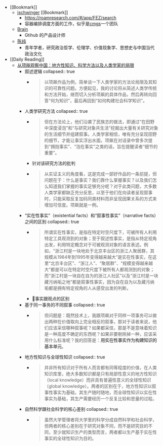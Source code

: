 - [[Bookmark]]
	- [jschwinger](https://github.com/jschwinger233/jschwinger23.github.io/tree/master/_posts) [[Bookmark]]
		- https://roamresearch.com/#/app/FEZ/search
		- 容器编排调度方面的工作，似乎是[cmgs](https://cmgs.me/)一个团队
	- [Brain](https://brianlovin.com/)
		- Gtihub 的产品设计师
	- [陈纯](https://matters.news/@byron808)
		- 青年学者，研究政治哲学、伦理学、价值现象学、思想史与中国当代政治文化
- [[Daily Reading]]
	- [从项飚观察中国：地方性知识、科学方法以及人类学家的局限](https://getpocket.com/zh/read/3581805678)
		- 叙述逻辑
		  collapsed:: true
			- > 以项飙作品为例，简单谈一下人类学家的方法论局限及其知识的可靠性问题。方便起见，我的讨论将从简述人类学传统和方法开始，继而切入分析项飙的具体作品，然后再转向回答“何为知识”，最后再回到“如何构建社会科学知识”。
		- 人类学研究方法
		  collapsed:: true
			- > 但在方法论上，他们沿袭了民族志的做法，即通过“在田野中深度浸泡”和“与研究对象共生活”挖掘出大量有关研究对象的生活细节并组建叙事。人类学家相信，唯有充分呈现田野的细节，才能让事实浮出水面。项飙在对话录中曾多次提到“拥抱事实”、“泡在事实”之类的话，旨在提醒读者“细节的重要”。
			- 针对该研究方法的批判
			- > 从实证主义的角度看，这是完成一部好作品的一条前提，但问题在于：什么是事实？我们靠什么掌握事实？以及我们怎么知道我们掌握的事实足够充分呢？对于此类问题，大多数人类学家都缺乏充分反思，以至于他们在向读者呈现叙事时，只能采取反复加码同类材料而非呈现因果关系的方式来增加可信度。项飙就是一例。
		- “实在性事实”（existential facts）和“叙事性事实”（narrative facts）之间的区别
		  collapsed:: true
			- > 所谓实在性事实，是指在特定时空尺度下，可被所有人利用特定工具观测到的对象；至于叙述性事实，是指从特定视角出发，利用特定概念对于可被观测对象的语言表述。例如，“浙江村是一块地处于北京丰台区的浙江人聚居群，其规模从1984年到1995年变得越来越大”是实在性事实，在这里“北京丰台区”、“浙江人”、“聚居群”、“规模变得越来越大”都是可以在特定时空尺度下被所有人都观测到的对象；而“浙江村是一块自在自为的浙江人社区”以及“浙江村是一块藏污纳垢之地”都是叙事性事实，因为自在自为以及藏污纳垢都是拥有特定视角的人从感受出发的判断。
			- 事实跟观点的区别
		- 基于同一事务的不同叙事
		  collapsed:: true
			- > 但问题是：既然技术上，我跟项飙对于同样一项事务可以做出两种在价值取向上完全相反的叙事，那对于读者来说，他们应该采信哪种叙事呢？如果都采信，那是不是意味着知识是一种高度不确定的东西呢？如果非要剔除掉一种，应该采用什么标准呢？我的回答是：**用实在性事实作为构建知识的基本单元**。
		- 地方性知识与全球性知识
		  collapsed:: true
			- > 并非所有知识对于所有人而言都有同等程度的价值，在人类知识库里，绝大多数知识都是只有局部性意义的地方性知识（local knowledge）而非具有普遍性意义的全球性知识（global knowledge）。两者的区别在于，地方性知识以叙事性事实为基础，其生产随时随地，而全球性知识以实在性事实为基础，其生产需要经历一个反复比较和思量的过程。
		- 自然科学跟社会科学的核心差别
		  collapsed:: true
			- > 虽然大学管理者将大学里的科学分成自然科学和社会科学，但两者的核心差别在于研究对象不同，而不是研究目的不同，至少就知识生产的类型而言，两者都以生产基于实在性事实的全球性知识为目的。